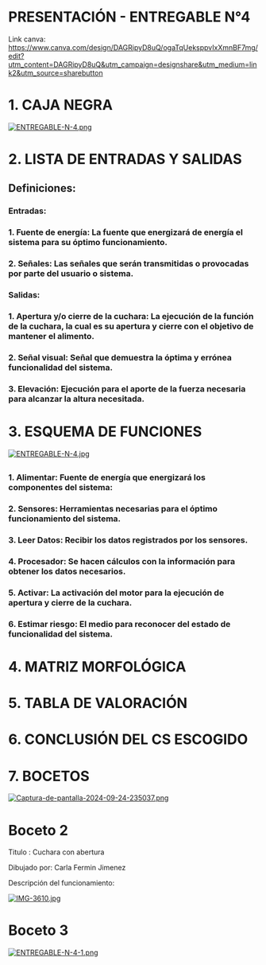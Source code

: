 # PRESENTACIÓN - ENTREGABLE N°4

Link canva: https://www.canva.com/design/DAGRipyD8uQ/ogaTqUeksppvIxXmnBF7mg/edit?utm_content=DAGRipyD8uQ&utm_campaign=designshare&utm_medium=link2&utm_source=sharebutton
##

# 1. CAJA NEGRA 
[![ENTREGABLE-N-4.png](https://i.postimg.cc/qvJv7mFh/ENTREGABLE-N-4.png)](https://postimg.cc/WhyvW7TT)
##
# 2. LISTA DE ENTRADAS Y SALIDAS
## Definiciones:
### Entradas:
### 1. Fuente de energía: La fuente que energizará de energía el sistema para su óptimo funcionamiento.
### 2. Señales: Las señales que serán transmitidas o provocadas por parte del usuario o sistema.
### Salidas:
### 1. Apertura y/o cierre de la cuchara: La ejecución de la función de la cuchara, la cual es su apertura y cierre con el objetivo de mantener el alimento.
### 2. Señal visual: Señal que demuestra la óptima y errónea funcionalidad del sistema.
### 3. Elevación: Ejecución para el aporte de la fuerza necesaria para alcanzar la altura necesitada.
##
# 3. ESQUEMA DE FUNCIONES
[![ENTREGABLE-N-4.jpg](https://i.postimg.cc/z3mq57gB/ENTREGABLE-N-4.jpg)](https://postimg.cc/rR9BNSgX)
##
##
### 1. Alimentar: Fuente de energía que energizará los componentes del sistema:
### 2. Sensores: Herramientas necesarias para el óptimo funcionamiento del sistema.
### 3. Leer Datos: Recibir los datos registrados por los sensores.
### 4. Procesador: Se hacen cálculos con la información para obtener los datos necesarios.
### 5. Activar: La activación del motor para la ejecución de apertura y cierre de la cuchara.
### 6. Estimar riesgo: El medio para reconocer del estado de funcionalidad del sistema.
##
# 4. MATRIZ MORFOLÓGICA
# 5. TABLA DE VALORACIÓN
# 6. CONCLUSIÓN DEL CS ESCOGIDO
# 7. BOCETOS 

[![Captura-de-pantalla-2024-09-24-235037.png](https://i.postimg.cc/15B065Jb/Captura-de-pantalla-2024-09-24-235037.png)](https://postimg.cc/pp9nMxNB)
# Boceto 2
Titulo : Cuchara con abertura 

Dibujado por: Carla Fermin Jimenez 

Descripción del funcionamiento:

[![IMG-3610.jpg](https://i.postimg.cc/7hSsgcq4/IMG-3610.jpg)](https://postimg.cc/sGD4zTBH)

# Boceto 3
[![ENTREGABLE-N-4-1.png](https://i.postimg.cc/kDrDY0N3/ENTREGABLE-N-4-1.png)](https://postimg.cc/SYryJttD)
